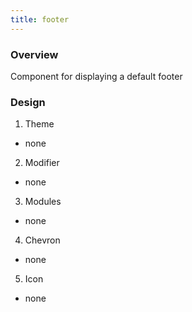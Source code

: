 ```yaml
---
title: footer
---
```

### Overview
  Component for displaying a default footer
### Design
1. Theme
 * none
2. Modifier
 * none
3. Modules
 * none
4. Chevron
 * none
5. Icon
 * none

